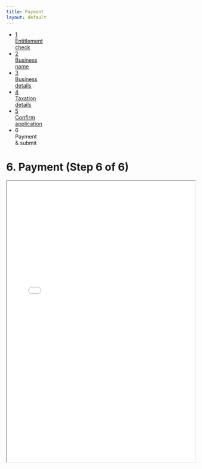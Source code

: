```yaml
---
title: Payment
layout: default
---
```

<div class="progress-container">
	<div class="progress-bar">
		<span id="progress-percent" style="width: 90%"></span>
	</div><!-- meter -->
	<ul class="section-nav">
		<li class="done"><a target="_parent" href="entitlement.html"><span>1</span><br>Entitlement<br> check</a></li>
		<li class="done"><a target="_parent" href="business-names-05.html"><span>2</span><br>Business<br> name</a></li>
		<li class="done"><a target="_parent" href="business-details.html"><span>3</span><br>Business<br> details</a></li>
		<li class="done"><a target="_parent" href="taxation-details.html"><span>4</span><br>Taxation<br> details</a></li>
		<li class="done"><a target="_parent" href="confirm.html"><span>5</span><br>Confirm<br> application</a></li>
		<li class="active"><span>6</span><br>Payment<br> &amp; submit</li>
	</ul>
</div><!-- progress-container -->        
<h1 id="heading" tabindex="-1">6. Payment <span>(Step 6 of 6)</span></h1>
<iframe src="payment-asic.html" style="width: 100%; height:750px;"></iframe>
